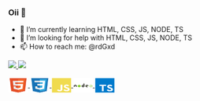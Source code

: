 ### Oii 👋

- 🌱 I’m currently learning HTML, CSS, JS, NODE, TS
- 🤔 I’m looking for help with HTML, CSS, JS, NODE, TS
- 📫 How to reach me: @rdGxd


<div>
  <a href="https://github.com/rdGxd">
  <img height="180em" src="https://github-readme-stats.vercel.app/api?username=rdGxd&show_icons=true&theme=vue-dark&includ_all_commits=true&count_p"/>
  <img height="180em" src="https://github-readme-stats.vercel.app/api/top-langs/?username=rdGxd&layout=compact&langs_count=16&show_icons=true&theme=vue-dark"/>
</div>

<div style="display: inline_block"><br>
  <img align="center" alt"rdG-HTML" height="30" width="40" src="https://raw.githubusercontent.com/devicons/devicon/master/icons/html5/html5-original.svg">
  <img align="center" alt"rdG-CSS" height="30" width="40" src="https://raw.githubusercontent.com/devicons/devicon/master/icons/css3/css3-original.svg">
  <img align="center" alt"rdG-Js" height="30" width="40" src="https://raw.githubusercontent.com/devicons/devicon/master/icons/javascript/javascript-plain.svg">
  <img align="center" alt"rdG-Node" height="30" width="40" src="https://raw.githubusercontent.com/devicons/devicon/master/icons/nodejs/nodejs-original-wordmark.svg">
  <img align="center" alt"rdG-Ts" height="30" width="40" src="https://raw.githubusercontent.com/devicons/devicon/master/icons/typescript/typescript-plain.svg">
</div>
